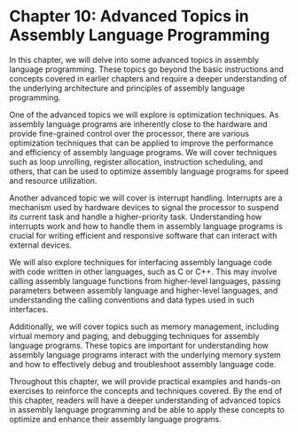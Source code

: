 # Chapter 10: Advanced Topics in Assembly Language Programming

In this chapter, we will delve into some advanced topics in assembly language programming. These topics go beyond the basic instructions and concepts covered in earlier chapters and require a deeper understanding of the underlying architecture and principles of assembly language programming.

One of the advanced topics we will explore is optimization techniques. As assembly language programs are inherently close to the hardware and provide fine-grained control over the processor, there are various optimization techniques that can be applied to improve the performance and efficiency of assembly language programs. We will cover techniques such as loop unrolling, register allocation, instruction scheduling, and others, that can be used to optimize assembly language programs for speed and resource utilization.

Another advanced topic we will cover is interrupt handling. Interrupts are a mechanism used by hardware devices to signal the processor to suspend its current task and handle a higher-priority task. Understanding how interrupts work and how to handle them in assembly language programs is crucial for writing efficient and responsive software that can interact with external devices.

We will also explore techniques for interfacing assembly language code with code written in other languages, such as C or C++. This may involve calling assembly language functions from higher-level languages, passing parameters between assembly language and higher-level languages, and understanding the calling conventions and data types used in such interfaces.

Additionally, we will cover topics such as memory management, including virtual memory and paging, and debugging techniques for assembly language programs. These topics are important for understanding how assembly language programs interact with the underlying memory system and how to effectively debug and troubleshoot assembly language code.

Throughout this chapter, we will provide practical examples and hands-on exercises to reinforce the concepts and techniques covered. By the end of this chapter, readers will have a deeper understanding of advanced topics in assembly language programming and be able to apply these concepts to optimize and enhance their assembly language programs.